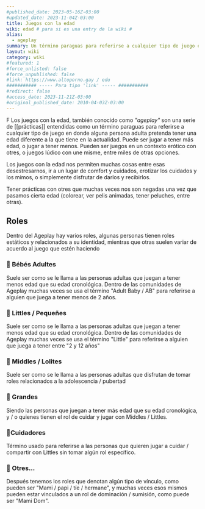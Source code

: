 ```yaml
---
#published_date: 2023-05-16Z-03:00
#updated_date: 2023-11-04Z-03:00
title: Juegos con la edad
wiki: edad # para si es una entry de la wiki #
alias:
  - ageplay
summary: Un término paraguas para referirse a cualquier tipo de juego en donde alguna persona adulta pretenda tener una edad diferente a la que tiene en la actualidad.
layout: wiki
category: wiki
#featured: 1
#force_unlisted: false
#force_unpublished: false
#link: https://www.altoporno.gay / edu
########### ----- Para tipo 'link' ----- ###########
#redirect: false
#access_date: 2023-11-21Z-03:00
#original_published_date: 2010-04-03Z-03:00
---
```

F
Los juegos con la edad, también conocido como _"ageplay"_ son una serie de [[prácticas]] entendidas como un término paraguas para referirse a cualquier tipo de juego en donde alguna persona adulta pretenda tener una edad diferente a la que tiene en la actualidad. Puede ser jugar a tener más edad, o jugar a tener menos. Pueden ser juegos en un contexto erótico con otres, o juegos lúdico con une misme, entre miles de otras opciones.

Los juegos con la edad nos permiten muchas cosas entre esas desestresarnos, ir a un lugar de comfort y cuidados, erotizar los cuidados y los mimos, o simplemente disfrutar de darlos y recibirlos.

Tener prácticas con otres que muchas veces nos son negadas una vez que pasamos cierta edad (colorear, ver pelis animadas, tener peluches, entre otras).

## Roles

Dentro del Ageplay hay varios roles, algunas personas tienen roles estáticos y relacionados a su identidad, mientras que otras suelen variar de acuerdo al juego que estén haciendo

### 🍭 Bébés Adultes

Suele ser como se le llama a las personas adultas que juegan a tener menos edad que su edad cronológica. Dentro de las comunidades de Ageplay muchas veces se usa el término "Adult Baby / AB" para referirse a alguien que juega a tener menos de 2 años.

### 🎀 Littles / Pequeñes

Suele ser como se le llama a las personas adultas que juegan a tener menos edad que su edad cronológica. Dentro de las comunidades de Ageplay muchas veces se usa el término "Little" para referirse a alguien que juega a tener entre "2 y 12 años"

### 🍦 Middles / Lolites

Suele ser como se le llama a las personas adultas que disfrutan de tomar roles relacionados a la adolescencia / pubertad

### 💟 Grandes

Siendo las personas que juegan a tener más edad que su edad cronológica, y / o quienes tienen el rol de cuidar y jugar con Middles / Littles.

### 🍼Cuidadores

Término usado para referirse a las personas que quieren jugar a cuidar / compartir con Littles sin tomar algún rol específico.

### 🧸 Otres...

Después tenemos los roles que denotan algún tipo de vínculo, como pueden ser "Mami / papi / tíe / hermane", y muchas veces esos mismos pueden estar vinculados a un rol de dominación / sumisión, como puede ser "Mami Dom".
